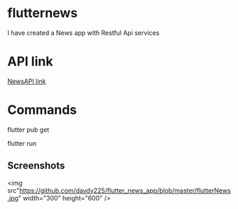 # flutternews

I have created a News app with Restful Api services

# API link

<a href="https://newsapi.org/">NewsAPI link</a>

# Commands

flutter pub get

flutter run

## Screenshots

<img src"https://github.com/daydy225/flutter_news_app/blob/master/flutterNews.jpg" width="300" height="600" />

